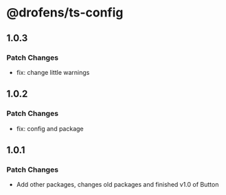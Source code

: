 # @drofens/ts-config

## 1.0.3

### Patch Changes

- fix: change little warnings

## 1.0.2

### Patch Changes

- fix: config and package

## 1.0.1

### Patch Changes

- Add other packages, changes old packages and finished v1.0 of Button
